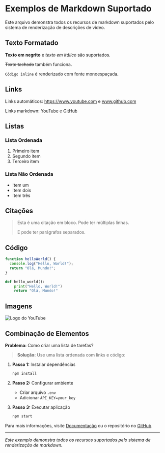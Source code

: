 # Exemplos de Markdown Suportado

Este arquivo demonstra todos os recursos de markdown suportados pelo sistema de renderização de descrições de vídeo.

## Texto Formatado

**Texto em negrito** e *texto em itálico* são suportados.

~~Texto tachado~~ também funciona.

`Código inline` é renderizado com fonte monoespaçada.

## Links

Links automáticos: https://www.youtube.com e www.github.com

Links markdown: [YouTube](https://youtube.com) e [GitHub](https://github.com)

## Listas

### Lista Ordenada
1. Primeiro item
2. Segundo item
3. Terceiro item

### Lista Não Ordenada
- Item um
- Item dois
- Item três

## Citações

> Esta é uma citação em bloco.
> Pode ter múltiplas linhas.
>
> E pode ter parágrafos separados.

## Código

```javascript
function helloWorld() {
  console.log("Hello, World!");
  return "Olá, Mundo!";
}
```

```python
def hello_world():
    print("Hello, World!")
    return "Olá, Mundo!"
```

## Imagens

![Logo do YouTube](https://www.youtube.com/img/desktop/yt_1200.png)

## Combinação de Elementos

**Problema:** Como criar uma lista de tarefas?

> **Solução:** Use uma lista ordenada com links e código:

1. **Passo 1:** Instalar dependências
   ```bash
   npm install
   ```

2. **Passo 2:** Configurar ambiente
   - Criar arquivo `.env`
   - Adicionar `API_KEY=your_key`

3. **Passo 3:** Executar aplicação
   ```bash
   npm start
   ```

Para mais informações, visite [Documentação](https://docs.example.com) ou o repositório no [GitHub](https://github.com).

---

*Este exemplo demonstra todos os recursos suportados pelo sistema de renderização de markdown.*